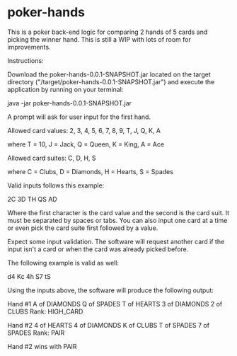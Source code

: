 # poker-hands
This is a poker back-end logic for comparing 2 hands of 5 cards and picking the winner hand. This is still a WIP with lots of room for improvements.


Instructions:

Download the poker-hands-0.0.1-SNAPSHOT.jar located on the target directory ("/target/poker-hands-0.0.1-SNAPSHOT.jar") and execute the application by running on your terminal:

java -jar poker-hands-0.0.1-SNAPSHOT.jar

A prompt will ask for user input for the first hand.


Allowed card values:
  2, 3, 4, 5, 6, 7, 8, 9, T, J, Q, K, A
  
  where T = 10, J = Jack, Q = Queen, K = King, A = Ace
  
Allowed card suites:
  C, D, H, S
  
  where C = Clubs, D = Diamonds, H = Hearts, S = Spades


Valid inputs follows this example:

2C 3D TH QS AD

Where the first character is the card value and the second is the card suit. It must be separated by spaces or tabs. You can also input one card at a time or even pick the card suite first followed by a value. 

Expect some input validation. The software will request another card if the input isn't a card or when the card was already picked before.

The following example is valid as well:

d4 Kc
4h
S7 tS

Using the inputs above, the software will produce the following output:

Hand #1
A of DIAMONDS
Q of SPADES
T of HEARTS
3 of DIAMONDS
2 of CLUBS
Rank: HIGH_CARD

Hand #2
4 of HEARTS
4 of DIAMONDS
K of CLUBS
T of SPADES
7 of SPADES
Rank: PAIR

Hand #2 wins with PAIR
